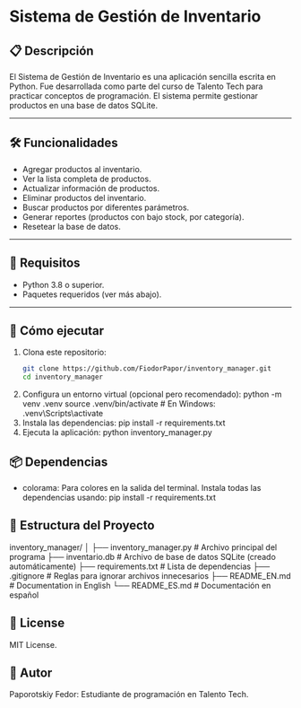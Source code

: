 # Sistema de Gestión de Inventario

## 📋 Descripción

El Sistema de Gestión de Inventario es una aplicación sencilla escrita en Python. Fue desarrollada como parte del curso de Talento Tech para practicar conceptos de programación. El sistema permite gestionar productos en una base de datos SQLite.

---

## 🛠️ Funcionalidades

- Agregar productos al inventario.
- Ver la lista completa de productos.
- Actualizar información de productos.
- Eliminar productos del inventario.
- Buscar productos por diferentes parámetros.
- Generar reportes (productos con bajo stock, por categoría).
- Resetear la base de datos.

---

## 🛑 Requisitos

- Python 3.8 o superior.
- Paquetes requeridos (ver más abajo).

---

## 🚀 Cómo ejecutar

1. Clona este repositorio:
   ```bash
   git clone https://github.com/FiodorPapor/inventory_manager.git
   cd inventory_manager
2. Configura un entorno virtual (opcional pero recomendado):
   python -m venv .venv
   source .venv/bin/activate  # En Windows: .venv\Scripts\activate
3. Instala las dependencias:
   pip install -r requirements.txt
4. Ejecuta la aplicación:
   python inventory_manager.py

## 📦 Dependencias

- colorama: Para colores en la salida del terminal.
Instala todas las dependencias usando:
   pip install -r requirements.txt

## 📂 Estructura del Proyecto

inventory_manager/
│
├── inventory_manager.py        # Archivo principal del programa
├── inventario.db               # Archivo de base de datos SQLite (creado automáticamente)
├── requirements.txt            # Lista de dependencias
├── .gitignore                  # Reglas para ignorar archivos innecesarios
├── README_EN.md                # Documentation in English
└── README_ES.md                # Documentación en español

## 📖 License

MIT License.

## 👤 Autor

Paporotskiy Fedor: Estudiante de programación en Talento Tech.